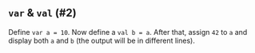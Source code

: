 ## `var` & `val` (#2)

Define `var a = 10`. Now define a `val b = a`. After that, assign `42` to `a`
and display both `a` and `b` (the output will be in different lines).